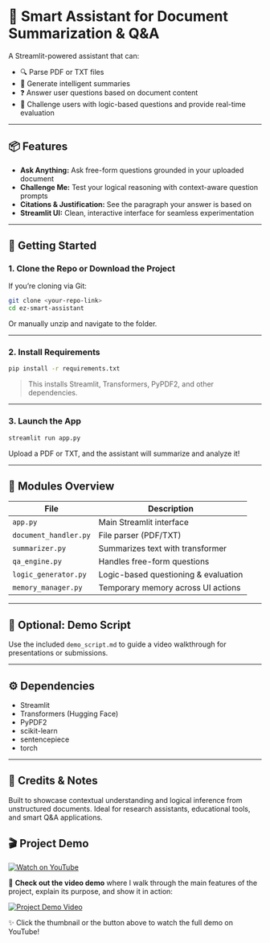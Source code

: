 # 🤖 Smart Assistant for Document Summarization & Q&A

A Streamlit-powered assistant that can:
- 🔍 Parse PDF or TXT files
- 📝 Generate intelligent summaries
- ❓ Answer user questions based on document content
- 🧠 Challenge users with logic-based questions and provide real-time evaluation

---

## 📦 Features
- **Ask Anything:** Ask free-form questions grounded in your uploaded document
- **Challenge Me:** Test your logical reasoning with context-aware question prompts
- **Citations & Justification:** See the paragraph your answer is based on
- **Streamlit UI:** Clean, interactive interface for seamless experimentation

---

## 🚀 Getting Started

### 1. Clone the Repo or Download the Project

If you’re cloning via Git:

```bash
git clone <your-repo-link>
cd ez-smart-assistant
```

Or manually unzip and navigate to the folder.

---

### 2. Install Requirements

```bash
pip install -r requirements.txt
```

> This installs Streamlit, Transformers, PyPDF2, and other dependencies.

---

### 3. Launch the App

```bash
streamlit run app.py
```

Upload a PDF or TXT, and the assistant will summarize and analyze it!

---

## 🧪 Modules Overview

| File                  | Description |
|-----------------------|-------------|
| `app.py`              | Main Streamlit interface |
| `document_handler.py` | File parser (PDF/TXT) |
| `summarizer.py`       | Summarizes text with transformer |
| `qa_engine.py`        | Handles free-form questions |
| `logic_generator.py`  | Logic-based questioning & evaluation |
| `memory_manager.py`   | Temporary memory across UI actions |

---

## 🔁 Optional: Demo Script

Use the included `demo_script.md` to guide a video walkthrough for presentations or submissions.

---

## ⚙️ Dependencies

- Streamlit
- Transformers (Hugging Face)
- PyPDF2
- scikit-learn
- sentencepiece
- torch

---

## 🧠 Credits & Notes

Built to showcase contextual understanding and logical inference from unstructured documents. Ideal for research assistants, educational tools, and smart Q&A applications.


## 🎬 Project Demo

[![Watch on YouTube](https://img.shields.io/badge/Watch%20on-YouTube-red?style=for-the-badge&logo=youtube)](https://youtu.be/xwC8BKSzxtk)

🚀 **Check out the video demo** where I walk through the main features of the project, explain its purpose, and show it in action:

[![Project Demo Video](https://img.youtube.com/vi/xwC8BKSzxtk/maxresdefault.jpg)](https://youtu.be/xwC8BKSzxtk)

✨ Click the thumbnail or the button above to watch the full demo on YouTube!
